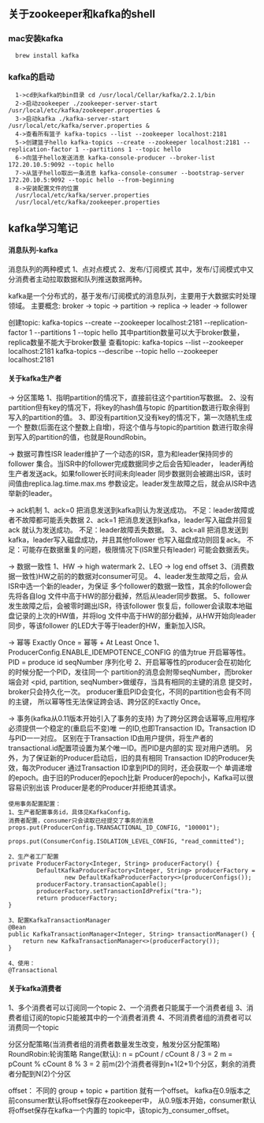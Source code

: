 ## 关于zookeeper和kafka的shell
   ### mac安装kafka
      brew install kafka
   ### kafka的启动
      1->cd到kafka的bin目录 cd /usr/local/Cellar/kafka/2.2.1/bin
      2->启动zookeeper ./zookeeper-server-start /usr/local/etc/kafka/zookeeper.properties &
      3->启动kafka ./kafka-server-start /usr/local/etc/kafka/server.properties &
      4->查看所有篮子 kafka-topics --list --zookeeper localhost:2181
      5->创建篮子hello kafka-topics --create --zookeeper localhost:2181 --replication-factor 1 --partitions 1 --topic hello
      6->向篮子hello发送消息 kafka-console-producer --broker-list 172.20.10.5:9092 --topic hello
      7->从篮子hello取出一条消息 kafka-console-consumer --bootstrap-server 172.20.10.5:9092 --topic hello --from-beginning
      8->安装配置文件的位置
      /usr/local/etc/kafka/server.properties
      /usr/local/etc/kafka/zookeeper.properties

## kafka学习笔记

#### 消息队列-kafka
消息队列的两种模式
1、点对点模式
2、发布/订阅模式
其中，发布/订阅模式中又分消费者主动拉取数据和队列推送数据两种。

kafka是一个分布式的，基于发布/订阅模式的消息队列，主要用于大数据实时处理领域。
主要概念:
broker -> topic -> partition -> replica -> leader -> follower

创建topic:
kafka-topics --create --zookeeper localhost:2181
--replication-factor 1 --partitions 1 --topic hello
其中partition数量可以大于broker数量，replica数量不能大于broker数量
查看topic:
kafka-topics --list --zookeeper localhost:2181
kafka-topics --describe --topic hello --zookeeper localhost:2181

#### 关于kafka生产者
-> 分区策略
1、指明partition的情况下，直接前往这个partition写数据。
2、没有partition但有key的情况下，将key的hash值与topic
的partition数进行取余得到写入的partition的值。
3、即没有partition又没有key的情况下，第一次随机生成一个
整数(后面在这个整数上自增)，将这个值与与topic的partition
数进行取余得到写入的partition的值，也就是RoundRobin。

-> 数据可靠性ISR
leader维护了一个动态的ISR，意为和leader保持同步的follower
集合。当ISR中的follower完成数据同步之后会告知leader，
leader再给生产者发送ack。如果follower长时间未向leader
同步数据则会被踢出ISR，该时间值由replica.lag.time.max.ms
参数设定。leader发生故障之后，就会从ISR中选举新的leader。

-> ack机制
1、ack=0
把消息发送到kafka则认为发送成功。
不足：leader故障或者不故障都可能丢失数据
2、ack=1
把消息发送到kafka，leader写入磁盘并回复ack
就认为发送成功。
不足：leader故障丢失数据。
3、ack=all
把消息发送到kafka，leader写入磁盘成功，并且其他follower
也写入磁盘成功则回复ack。
不足：可能存在数据重复的问题，极限情况下(ISR里只有leader)
可能会数据丢失。

-> 数据一致性
1、HW -> high watermark
2、LEO -> log end offset
3、(消费数据一致性)HW之前的的数据对consumer可见。
4、leader发生故障之后，会从ISR中选一个新的leader，为保证
多个follower的数据一致性，其余的follower会先将各自log
文件中高于HW的部分截掉，然后从leader同步数据。
5、follower发生故障之后，会被零时踢出ISR，待该follower
恢复后，follower会读取本地磁盘记录的上次的HW值，并将log
文件中高于HW的部分截掉，从HW开始向leader同步，等该follower
的LED大于等于leader的HW，重新加入ISR。

-> 幂等
Exactly Once = 幂等 + At Least Once
1、ProducerConfig.ENABLE_IDEMPOTENCE_CONFIG 的值为true
开启幂等性。
PID = produce id
seqNumber 序列化号
2、开启幂等性的producer会在初始化的时候分配一个PID，发往同一个
partition的消息会附带seqNumber，而broker端会对
<pid, partition, seqNumber>做缓存，当具有相同的主键的消息
提交时，broker只会持久化一次。
producer重启PID会变化，不同的partition也会有不同的主键，
所以幂等性无法保证跨会话、跨分区的Exactly Once。

-> 事务(kafka从0.11版本开始引入了事务的支持)
为了跨分区跨会话幂等,应用程序必须提供一个稳定的(重启后不变)唯
一的ID,也即Transaction ID。Transaction ID与PID一一对应。
区别在于Transaction ID由用户提供，将生产者的 
transactional.id配置项设置为某个唯一ID。而PID是内部的实
现对用户透明。
另外，为了保证新的Producer启动后，旧的具有相同 
Transaction ID的Producer失效，每次Producer 
通过Transaction ID拿到PID的同时，还会获取一个
单调递增的epoch。由于旧的Producer的epoch比新
Producer的epoch小，Kafka可以很容易识别出该
Producer是老的Producer并拒绝其请求。

    使用事务配置配置：
    1、生产者配置事务id，具体见KafkaConfig。
    消费者配置，consumer只会读取已经提交了事务的消息
    props.put(ProducerConfig.TRANSACTIONAL_ID_CONFIG, "100001");
    
    props.put(ConsumerConfig.ISOLATION_LEVEL_CONFIG, "read_committed");
     
    2、生产者工厂配置
    private ProducerFactory<Integer, String> producerFactory() {
            DefaultKafkaProducerFactory<Integer, String> producerFactory =
                    new DefaultKafkaProducerFactory<>(producerConfigs());
            producerFactory.transactionCapable();
            producerFactory.setTransactionIdPrefix("tra-");
            return producerFactory;
    }
     
    3、配置KafkaTransactionManager
    @Bean
    public KafkaTransactionManager<Integer, String> transactionManager() {
        return new KafkaTransactionManager<>(producerFactory());
    }
    
    4、使用：
    @Transactional
    
#### 关于kafka消费者
1、多个消费者可以订阅同一个topic
2、一个消费者只能属于一个消费者组
3、消费者组订阅的topic只能被其中的一个消费者消费
4、不同消费者组的消费者可以消费同一个topic

分区分配策略(当消费者组的消费者数量发生改变，触发分区分配策略)
RoundRobin:轮询策略
Range(默认):
n = pCount / cCount   8 / 3 = 2
m = pCount % cCount  8 % 3 = 2
前m(2)个消费者得到n+1(2+1)个分区，剩余的消费者分配到N(2)个分区

offset：
不同的 group + topic + partition 就有一个offset。
kafka在0.9版本之前consumer默认将offset保存在zookeeper中，
从0.9版本开始，consumer默认将offset保存在kafka一个内置的
topic中，该topic为_consumer_offset。